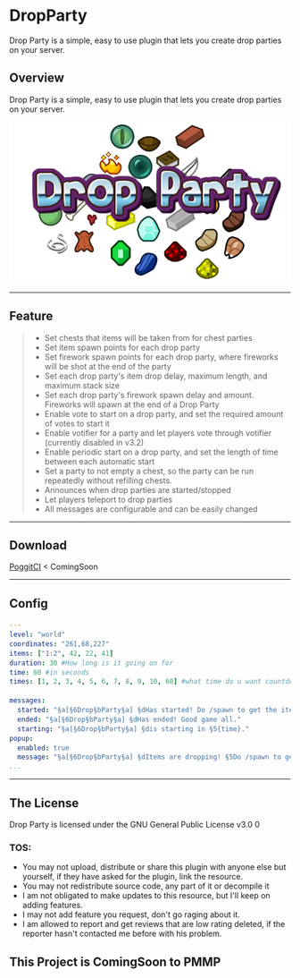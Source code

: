 # DropParty
Drop Party is a simple, easy to use plugin that lets you create drop parties on your server.

## Overview
Drop Party is a simple, easy to use plugin that lets you create drop parties on your server.

![DropParty](https://github.com/VirulCreator/DropParty/blob/master/media/dropparty.png)

---
## Feature
>- Set chests that items will be taken from for chest parties
>- Set item spawn points for each drop party
>- Set firework spawn points for each drop party, where fireworks will be shot at the end of the party
>- Set each drop party's item drop delay, maximum length, and maximum stack size
>- Set each drop party's firework spawn delay and amount. Fireworks will spawn at the end of a Drop Party
>- Enable vote to start on a drop party, and set the required amount of votes to start it
>- Enable votifier for a party and let players vote through votifier (currently disabled in v3.2)
>- Enable periodic start on a drop party, and set the length of time between each automatic start
>- Set a party to not empty a chest, so the party can be run repeatedly without refilling chests.
>- Announces when drop parties are started/stopped
>- Let players teleport to drop parties
>- All messages are configurable and can be easily changed
---

## Download
 [PoggitCI](https://poggit.pmmp.io) < ComingSoon

---
## Config
```yaml
---
level: "world"
coordinates: "261,68,227"
items: ["1:2", 42, 22, 41]
duration: 30 #How long is it going on for
time: 60 #in seconds
times: [1, 2, 3, 4, 5, 6, 7, 8, 9, 10, 60] #what time do u want countdown to annouce it

messages:
  started: "§a[§6Drop§bParty§a] §dHas started! Do /spawn to get the items at the §5DropParty"
  ended: "§a[§6Drop§bParty§a] §dHas ended! Good game all."
  starting: "§a[§6Drop§bParty§a] §dis starting in §5{time}."
popup:
  enabled: true
  message: "§a[§6Drop§bParty§a] §dItems are dropping! §5Do /spawn to get those items!"
...
```
---

## The License
Drop Party is licensed under the GNU General Public License v3.0 0 

### TOS:
* You may not upload, distribute or share this plugin with anyone else but yourself, if they have asked for the plugin, link the resource.
* You may not redistribute source code, any part of it or decompile it
* I am not obligated to make updates to this resource, but I'll keep on adding features.
* I may not add feature you request, don't go raging about it.
* I am allowed to report and get reviews that are low rating deleted, if the reporter hasn't contacted me before with his problem.

## This Project is  ComingSoon to PMMP

